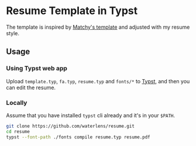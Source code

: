 # Resume Template in Typst

The template is inspired by [Matchy's template](https://github.com/matchy233/typst-chi-cv-template) and adjusted with my resume style.

## Usage

### Using Typst web app

Upload `template.typ`, `fa.typ`, `resume.typ` and `fonts/*` to [Typst](https://typst.app/), and then you can edit the resume.

### Locally

Assume that you have installed `typst` cli already and it's in your `$PATH`.

```bash
git clone https://github.com/waterlens/resume.git
cd resume
typst --font-path ./fonts compile resume.typ resume.pdf
```